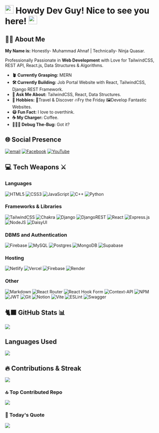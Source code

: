 <h1><img src="https://media2.giphy.com/media/v1.Y2lkPTc5MGI3NjExZWFsejgzNTFsOWFtcjNtYW5sMThneGo0ZGpvbDFicGgwY29pdGdzdSZlcD12MV9pbnRlcm5hbF9naWZfYnlfaWQmY3Q9Zw/USR9bpLz893PYVHk7C/giphy.gif" width="28" /> Howdy Dev Guy! Nice to see you here! <img src="https://media.giphy.com/media/JUV5N53iByVBO0zeNn/giphy.gif?cid=ecf05e477be2chag1aeio80q4gahjmgn4pj6q87zi17eipoz&ep=v1_gifs_search&rid=giphy.gif&ct=g" width="28" /></h1>

## 🧑🏻 About Me

**My Name is:** Honestly- Muhammad Ahnaf | Technically- Ninja Quasar.

Professionally Passionate in **Web Development** with Love for TailwindCSS, REST API, React.js, Data Structures & Algorithms.

<!-- <img src="https://media4.giphy.com/media/v1.Y2lkPTc5MGI3NjExbDU5dTdnMWFhdms1M2V2cm44MnA5YnpkcHZhbzd4dmI0OXo2dG9teiZlcD12MV9pbnRlcm5hbF9naWZfYnlfaWQmY3Q9Zw/CrFLL3CnRpw5ddlBMm/giphy.gif" align="right" width="230" /> -->

-   **:potted_plant: Currently Grasping:** MERN
-   **:hammer_and_wrench: Currently Building:** Job Portal Website with React, TailwindCSS, Django REST Framework.
-   **:speech_balloon: Ask Me About:** TailwindCSS, React, Data Structures.
-   **:green_heart: Hobbies:** :car:Travel & Discover :fire:Fry the Friday 🖼️Develop Fantastic Websites.
-   **:smiley: Fun Fact:** I love to overthink.
-   **:coffee: My Charger:** Coffee.
-   **🧑🏻‍💻 Debug The-Bug:** Got it?

## :globe_with_meridians: Social Presence

[![email](https://img.shields.io/badge/Email-D14836?logo=gmail&logoColor=white)](mailto:mahnaf125@gmail.com)
[![Facebook](https://img.shields.io/badge/Facebook-%231877F2.svg?logo=Facebook&logoColor=white)](https://facebook.com/ninjaquasar)
[![YouTube](https://img.shields.io/badge/YouTube-%23FF0000.svg?logo=YouTube&logoColor=white)](https://youtube.com/@ninjaquasar)

## :computer: Tech Weapons :crossed_swords:

### Languages

![HTML5](https://img.shields.io/badge/html5-%23E34F26.svg?style=for-the-badge&logo=html5&logoColor=white)
![CSS3](https://img.shields.io/badge/css3-%231572B6.svg?style=for-the-badge&logo=css3&logoColor=white)
![JavaScript](https://img.shields.io/badge/javascript-%23323330.svg?style=for-the-badge&logo=javascript&logoColor=%23F7DF1E)
![C++](https://img.shields.io/badge/c++-%2300599C.svg?style=for-the-badge&logo=c%2B%2B&logoColor=white)
![Python](https://img.shields.io/badge/python-3670A0?style=for-the-badge&logo=python&logoColor=ffdd54)

### Frameworks & Libraries

![TailwindCSS](https://img.shields.io/badge/tailwindcss-%2338B2AC.svg?style=for-the-badge&logo=tailwind-css&logoColor=white)
![Chakra](https://img.shields.io/badge/chakra-%234ED1C5.svg?style=for-the-badge&logo=chakraui&logoColor=white)
![Django](https://img.shields.io/badge/django-%23092E20.svg?style=for-the-badge&logo=django&logoColor=white)
![DjangoREST](https://img.shields.io/badge/DJANGO-REST-ff1709?style=for-the-badge&logo=django&logoColor=white&color=ff1709&labelColor=gray)
![React](https://img.shields.io/badge/react-%2320232a.svg?style=for-the-badge&logo=react&logoColor=%2361DAFB)
![Express.js](https://img.shields.io/badge/express.js-%23404d59.svg?style=for-the-badge&logo=express&logoColor=%2361DAFB)
![NodeJS](https://img.shields.io/badge/node.js-6DA55F?style=for-the-badge&logo=node.js&logoColor=white)
![DaisyUI](https://img.shields.io/badge/daisyui-5A0EF8?style=for-the-badge&logo=daisyui&logoColor=white)

### DBMS and Authentication

![Firebase](https://img.shields.io/badge/firebase-%23039BE5.svg?style=for-the-badge&logo=firebase)
![MySQL](https://img.shields.io/badge/mysql-4479A1.svg?style=for-the-badge&logo=mysql&logoColor=white)
![Postgres](https://img.shields.io/badge/postgres-%23316192.svg?style=for-the-badge&logo=postgresql&logoColor=white)
![MongoDB](https://img.shields.io/badge/MongoDB-%234ea94b.svg?style=for-the-badge&logo=mongodb&logoColor=white)
![Supabase](https://img.shields.io/badge/Supabase-3ECF8E?style=for-the-badge&logo=supabase&logoColor=white)

### Hosting

![Netlify](https://img.shields.io/badge/netlify-%23000000.svg?style=for-the-badge&logo=netlify&logoColor=#00C7B7)
![Vercel](https://img.shields.io/badge/vercel-%23000000.svg?style=for-the-badge&logo=vercel&logoColor=white)
![Firebase](https://img.shields.io/badge/firebase-%23039BE5.svg?style=for-the-badge&logo=firebase)
![Render](https://img.shields.io/badge/Render-%46E3B7.svg?style=for-the-badge&logo=render&logoColor=white)

### Other

![Markdown](https://img.shields.io/badge/markdown-%23000000.svg?style=for-the-badge&logo=markdown&logoColor=white)
![React Router](https://img.shields.io/badge/React_Router-CA4245?style=for-the-badge&logo=react-router&logoColor=white)
![React Hook Form](https://img.shields.io/badge/React%20Hook%20Form-%23EC5990.svg?style=for-the-badge&logo=reacthookform&logoColor=white)
![Context-API](https://img.shields.io/badge/Context--Api-000000?style=for-the-badge&logo=react)
![NPM](https://img.shields.io/badge/NPM-%23CB3837.svg?style=for-the-badge&logo=npm&logoColor=white)
![JWT](https://img.shields.io/badge/JWT-black?style=for-the-badge&logo=JSON%20web%20tokens)
![Git](https://img.shields.io/badge/git-%23F05033.svg?style=for-the-badge&logo=git&logoColor=white)
![Notion](https://img.shields.io/badge/Notion-%23000000.svg?style=for-the-badge&logo=notion&logoColor=white)
![Vite](https://img.shields.io/badge/vite-%23646CFF.svg?style=for-the-badge&logo=vite&logoColor=white)
![ESLint](https://img.shields.io/badge/ESLint-4B3263?style=for-the-badge&logo=eslint&logoColor=white)
![Swagger](https://img.shields.io/badge/-Swagger-%23Clojure?style=for-the-badge&logo=swagger&logoColor=white)

## :black_cat: GitHub Stats :bar_chart:

![](https://github-readme-stats.vercel.app/api?username=ninjaquasar&theme=dark&hide_border=true&include_all_commits=false&count_private=false)<br/>

## Languages Used

![](https://github-readme-stats.vercel.app/api/top-langs/?username=ninjaquasar&theme=dark&hide_border=true&include_all_commits=false&count_private=false&layout=compact)

## :fire: Contributions & Streak

![](https://nirzak-streak-stats.vercel.app/?user=ninjaquasar&theme=dark&hide_border=true)

### 🔝 Top Contributed Repo

![](https://github-contributor-stats.vercel.app/api?username=ninjaquasar&limit=5&theme=dark&hide_border=true&combine_all_yearly_contributions=true)

### 📄 Today's Quote

![](https://quotes-github-readme.vercel.app/api?type=horizontal&theme=tokyonight)
